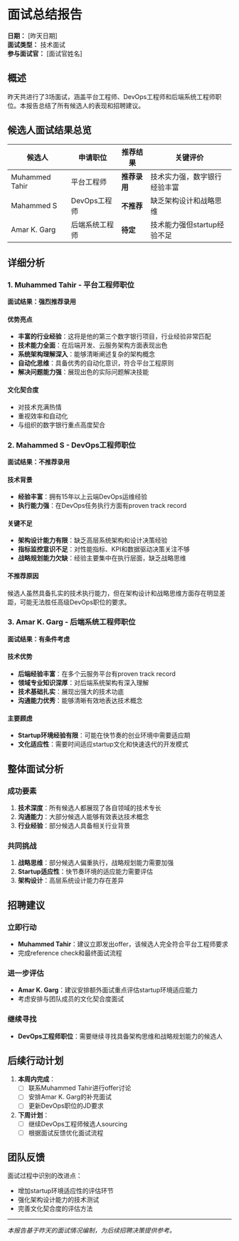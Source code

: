 # 面试总结报告
**日期：** [昨天日期]  
**面试类型：** 技术面试  
**参与面试官：** [面试官姓名]  

## 概述

昨天共进行了3场面试，涵盖平台工程师、DevOps工程师和后端系统工程师职位。本报告总结了所有候选人的表现和招聘建议。

## 候选人面试结果总览

| 候选人 | 申请职位 | 推荐结果 | 关键评价 |
|--------|----------|----------|----------|
| Muhammed Tahir | 平台工程师 | **推荐录用** | 技术实力强，数字银行经验丰富 |
| Mahammed S | DevOps工程师 | **不推荐** | 缺乏架构设计和战略思维 |
| Amar K. Garg | 后端系统工程师 | **待定** | 技术能力强但startup经验不足 |

## 详细分析

### 1. Muhammed Tahir - 平台工程师职位
**面试结果：强烈推荐录用**

#### 优势亮点
- **丰富的行业经验**：这将是他的第三个数字银行项目，行业经验非常匹配
- **技术能力全面**：在后端开发、云服务架构方面表现出色
- **系统架构理解深入**：能够清晰阐述复杂的架构概念
- **自动化思维**：具备优秀的自动化意识，符合平台工程原则
- **解决问题能力强**：展现出色的实际问题解决技能

#### 文化契合度
- 对技术充满热情
- 重视效率和自动化
- 与组织的数字银行重点高度契合

### 2. Mahammed S - DevOps工程师职位  
**面试结果：不推荐录用**

#### 技术背景
- **经验丰富**：拥有15年以上云端DevOps运维经验
- **执行能力强**：在DevOps任务执行方面有proven track record

#### 关键不足
- **架构设计能力有限**：缺乏高层系统架构和设计决策经验
- **指标监控意识不足**：对性能指标、KPI和数据驱动决策关注不够
- **战略规划能力欠缺**：经验主要集中在执行层面，缺乏战略思维

#### 不推荐原因
候选人虽然具备扎实的技术执行能力，但在架构设计和战略思维方面存在明显差距，可能无法胜任高级DevOps职位的要求。

### 3. Amar K. Garg - 后端系统工程师职位
**面试结果：有条件考虑**

#### 技术优势
- **后端经验丰富**：在多个云服务平台有proven track record
- **领域专业知识深厚**：对后端系统架构有深入理解
- **技术基础扎实**：展现出强大的技术功底
- **沟通能力优秀**：能够清晰有效地表达技术概念

#### 主要顾虑
- **Startup环境经验有限**：可能在快节奏的创业环境中需要适应期
- **文化适应性**：需要时间适应startup文化和快速迭代的开发模式

## 整体面试分析

### 成功要素
1. **技术深度**：所有候选人都展现了各自领域的技术专长
2. **沟通能力**：大部分候选人能够有效表达技术概念
3. **行业经验**：部分候选人具备相关行业背景

### 共同挑战
1. **战略思维**：部分候选人偏重执行，战略规划能力需要加强
2. **Startup适应性**：快节奏环境的适应能力需要评估
3. **架构设计**：高层系统设计能力存在差异

## 招聘建议

### 立即行动
- **Muhammed Tahir**：建议立即发出offer，该候选人完全符合平台工程师要求
- 完成reference check和最终面试流程

### 进一步评估
- **Amar K. Garg**：建议安排额外面试重点评估startup环境适应能力
- 考虑安排与团队成员的文化契合度面试

### 继续寻找
- **DevOps工程师职位**：需要继续寻找具备架构思维和战略规划能力的候选人

## 后续行动计划

1. **本周内完成**：
   - [ ] 联系Muhammed Tahir进行offer讨论
   - [ ] 安排Amar K. Garg的补充面试
   - [ ] 更新DevOps职位的JD要求

2. **下周计划**：
   - [ ] 继续DevOps工程师候选人sourcing
   - [ ] 根据面试反馈优化面试流程

## 团队反馈

面试过程中识别的改进点：
- 增加startup环境适应性的评估环节
- 强化架构设计能力的技术测试
- 完善文化契合度的评估方法

---
*本报告基于昨天的面试情况编制，为后续招聘决策提供参考。* 